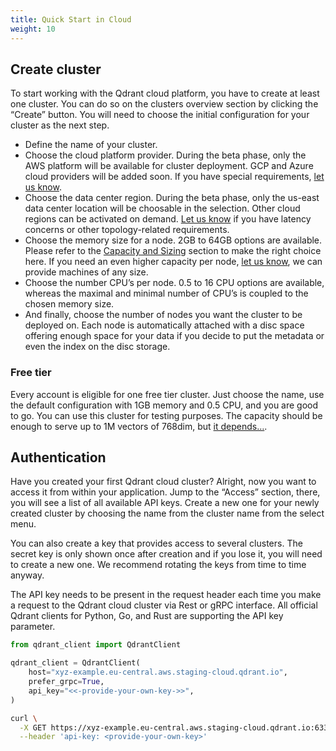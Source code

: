 ```yaml
---
title: Quick Start in Cloud
weight: 10
---
```


## Create cluster

To start working with the Qdrant cloud platform, you have to create at least one cluster. You can do so on the clusters overview section by clicking the “Create” button.
You will need to choose the initial configuration for your cluster as the next step. 


* Define the name of your cluster. 
* Choose the cloud platform provider. During the beta phase, only the AWS platform will be available for cluster deployment. GCP and Azure cloud providers will be added soon. If you have special requirements, [let us know](mailto:cloud@qdrant.io).
* Choose the data center region. During the beta phase, only the us-east data center location will be choosable in the selection. Other cloud regions can be activated on demand. [Let us know](mailto:cloud@qdrant.io) if you have latency concerns or other topology-related requirements.
* Choose the memory size for a node. 2GB to 64GB options are available. Please refer to the [Capacity and Sizing](https://qdrant.tech/documentation/cloud/capacity/) section to make the right choice here. If you need an even higher capacity per node, [let us know](mailto:cloud@qdrant.io), we can provide machines of any size.
* Choose the number CPU’s per node. 0.5 to 16 CPU options are available, whereas the maximal and minimal number of CPU’s is coupled to the chosen memory size. 
* And finally, choose the number of nodes you want the cluster to be deployed on. Each node is automatically attached with a disc space offering enough space for your data if you decide to put the metadata or even the index on the disc storage.


### Free tier

Every account is eligible for one free tier cluster.
Just choose the name, use the default configuration with 1GB memory and 0.5 CPU, and you are good to go.
You can use this cluster for testing purposes. The capacity should be enough to serve up to 1M vectors of 768dim, but [it depends…](https://qdrant.tech/documentation/cloud/capacity/). 

## Authentication

Have you created your first Qdrant cloud cluster?
Alright, now you want to access it from within your application.
Jump to the “Access” section, there, you will see a list of all available API keys.
Create a new one for your newly created cluster by choosing the name from the cluster name from the select menu.

You can also create a key that provides access to several clusters.
The secret key is only shown once after creation and if you lose it, you will need to create a new one. We recommend rotating the keys from time to time anyway.

The API key needs to be present in the request header each time you make a request to the Qdrant cloud cluster via Rest or gRPC interface.
All official Qdrant clients for Python, Go, and Rust are supporting the API key parameter. 

<!---
Examples with clients
-->


```python
from qdrant_client import QdrantClient

qdrant_client = QdrantClient(
    host="xyz-example.eu-central.aws.staging-cloud.qdrant.io", 
    prefer_grpc=True,
    api_key="<<-provide-your-own-key->>",
)
```

```bash
curl \
  -X GET https://xyz-example.eu-central.aws.staging-cloud.qdrant.io:6333 \
  --header 'api-key: <provide-your-own-key>'
```
